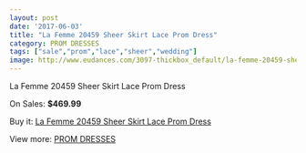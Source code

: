 ```yaml
---
layout: post
date: '2017-06-03'
title: "La Femme 20459 Sheer Skirt Lace Prom Dress"
category: PROM DRESSES
tags: ["sale","prom","lace","sheer","wedding"]
image: http://www.eudances.com/3097-thickbox_default/la-femme-20459-sheer-skirt-lace-prom-dress.jpg
---
```

La Femme 20459 Sheer Skirt Lace Prom Dress

On Sales: **$469.99**
<a href="https://www.eudances.com/en/prom-dresses/1065-la-femme-20459-sheer-skirt-lace-prom-dress.html"><amp-img layout="responsive" width="600" height="600" src="//www.eudances.com/3097-thickbox_default/la-femme-20459-sheer-skirt-lace-prom-dress.jpg" alt="La Femme 20459 Sheer Skirt Lace Prom Dress 0" /></a>
<a href="https://www.eudances.com/en/prom-dresses/1065-la-femme-20459-sheer-skirt-lace-prom-dress.html"><amp-img layout="responsive" width="600" height="600" src="//www.eudances.com/3098-thickbox_default/la-femme-20459-sheer-skirt-lace-prom-dress.jpg" alt="La Femme 20459 Sheer Skirt Lace Prom Dress 1" /></a>

Buy it: [La Femme 20459 Sheer Skirt Lace Prom Dress](https://www.eudances.com/en/prom-dresses/1065-la-femme-20459-sheer-skirt-lace-prom-dress.html "La Femme 20459 Sheer Skirt Lace Prom Dress")

View more: [PROM DRESSES](https://www.eudances.com/en/13-prom-dresses "PROM DRESSES")
